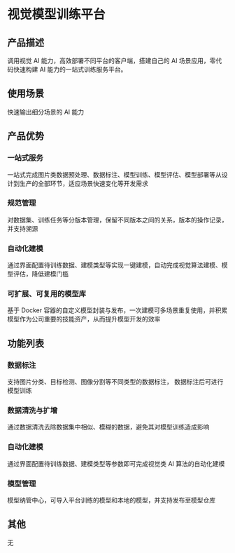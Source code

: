 # 视觉模型训练平台

## 产品描述

调用视觉 AI 能力，高效部署不同平台的客户端，搭建自己的 AI 场景应用，零代码快速构建 AI 能力的一站式训练服务平台。

## 使用场景

快速输出细分场景的 AI 能力

## 产品优势

### 一站式服务

一站式完成图片类数据预处理、数据标注、模型训练、模型评估、模型部署等从设计到生产的全部环节，适应场景快速变化等开发需求

### 规范管理

对数据集、训练任务等分版本管理，保留不同版本之间的关系，版本的操作记录，并支持溯源

### 自动化建模

通过界面配置待训练数据、建模类型等实现一键建模，自动完成视觉算法建模、模型评估，降低建模门槛

### 可扩展、可复用的模型库

基于 Docker 容器的自定义模型封装与发布，一次建模可多场景重复使用，并积累模型作为公司重要的技能资产，从而提升模型开发的效率

## 功能列表

### 数据标注

支持图片分类、目标检测、图像分割等不同类型的数据标注， 数据标注后可进行模型训练

### 数据清洗与扩增

通过数据清洗去除数据集中相似、模糊的数据，避免其对模型训练造成影响

### 自动化建模

通过界面配置待训练数据、建模类型等参数即可完成视觉类 AI 算法的自动化建模

### 模型管理

模型纳管中心，可导入平台训练的模型和本地的模型，并支持发布至模型仓库

## 其他

无
